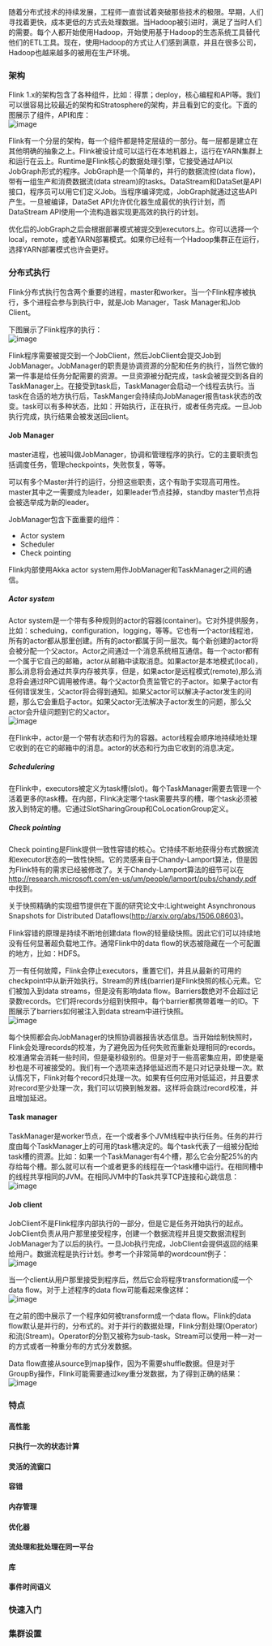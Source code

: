 随着分布式技术的持续发展，工程师一直尝试着突破那些技术的极限。早期，人们寻找着更快，成本更低的方式去处理数据。当Hadoop被引进时，满足了当时人们的需要。每个人都开始使用Hadoop，开始使用基于Hadoop的生态系统工具替代他们的ETL工具。现在，使用Hadoop的方式让人们感到满意，并且在很多公司，Hadoop也越来越多的被用在生产环境。  






### 架构  
Flink 1.x的架构包含了各种组件，比如：得票；deploy，核心编程和API等。我们可以很容易比较最近的架构和Stratosphere的架构，并且看到它的变化。下面的图展示了组件，API和库：  
![image](/Images/Flink/flink-architecture.png)  

Flink有一个分层的架构，每一个组件都是特定层级的一部分。每一层都是建立在其他明确的抽象之上。Flink被设计成可以运行在本地机器上，运行在YARN集群上和运行在云上。Runtime是Flink核心的数据处理引擎，它接受通过API以JobGraph形式的程序。JobGraph是一个简单的，并行的数据流控(data flow)，带有一组生产和消费数据流(data stream)的tasks。DataStream和DataSet是API接口，程序员可以用它们定义Job。当程序编译完成，JobGraph就通过这些API产生。一旦被编译，DataSet API允许优化器生成最优的执行计划，而DataStream API使用一个流构造器实现更高效的执行的计划。  

优化后的JobGraph之后会根据部署模式被提交到executors上。你可以选择一个local，remote，或者YARN部署模式。如果你已经有一个Hadoop集群正在运行，选择YARN部署模式也许会更好。  





### 分布式执行  
Flink分布式执行包含两个重要的进程，master和worker。当一个Flink程序被执行，多个进程会参与到执行中，就是Job Manager，Task Manager和Job Client。  

下图展示了Flink程序的执行：  
![image](/Images/Flink/flink-program-execution.png)  

Flink程序需要被提交到一个JobClient，然后JobClient会提交Job到JobManager。JobManager的职责是协调资源的分配和任务的执行，当然它做的第一件事是给任务分配需要的资源。一旦资源被分配完成，task会被提交到各自的TaskManager上。在接受到task后，TaskManager会启动一个线程去执行。当task在合适的地方执行后，TaskManger会持续向JobManager报告task状态的改变。task可以有多种状态，比如：开始执行，正在执行，或者任务完成。一旦Job执行完成，执行结果会被发送回client。  

#### Job Manager  
master进程，也被叫做JobManager，协调和管理程序的执行。它的主要职责包括调度任务，管理checkpoints，失败恢复，等等。  

可以有多个Master并行的运行，分担这些职责，这个有助于实现高可用性。master其中之一需要成为leader，如果leader节点挂掉，standby master节点将会被选举成为新的leader。  

JobManager包含下面重要的组件：  
* Actor system
* Scheduler
* Check pointing  

Flink内部使用Akka actor system用作JobManager和TaskManager之间的通信。  

##### Actor system  
Actor system是一个带有多种规则的actor的容器(container)。它对外提供服务，比如：scheduing，configuration，logging，等等。它也有一个actor线程池，所有的actor都从那里创建。所有的actor都属于同一层次。每个新创建的actor将会被分配一个父actor。Actor之间通过一个消息系统相互通信。每一个actor都有一个属于它自己的邮箱，actor从邮箱中读取消息。如果actor是本地模式(local)，那么消息将会通过共享内存被共享，但是，如果actor是远程模式(remote),那么消息将会通过RPC调用被传递。每个父actor负责监管它的子actor。如果子actor有任何错误发生，父actor将会得到通知。如果父actor可以解决子actor发生的问题，那么它会重启子actor。如果父actor无法解决子actor发生的问题，那么父actor会升级问题到它的父actor。  
![image](/Images/Flink/flink-akka-actor-system.png)  

在Flink中，actor是一个带有状态和行为的容器。actor线程会顺序地持续地处理它收到的在它的邮箱中的消息。actor的状态和行为由它收到的消息决定。  

##### Schedulering  
在Flink中，executors被定义为task槽(slot)。每个TaskManager需要去管理一个活着更多的task槽。在内部，Flink决定哪个task需要共享的槽，哪个task必须被放入到特定的槽。它通过SlotSharingGroup和CoLocationGroup定义。  

##### Check pointing  
Check pointing是Flink提供一致性容错的核心。它持续不断地获得分布式数据流和executor状态的一致性快照。它的灵感来自于Chandy-Lamport算法，但是因为Flink特有的需求已经被修改了。关于Chandy-Lamport算法的细节可以在 http://research.microsoft.com/en-us/um/people/lamport/pubs/chandy.pdf 中找到。  

关于快照精确的实现细节提供在下面的研究论文中:Lightweight Asynchronous Snapshots for Distributed Dataflows(http://arxiv.org/abs/1506.08603)。  

Flink容错的原理是持续不断地创建data flow的轻量级快照。因此它们可以持续地没有任何显著超负载地工作。通常Flink中的data flow的状态被隐藏在一个可配置的地方，比如：HDFS。  

万一有任何故障，Flink会停止executors，重置它们，并且从最新的可用的checkpoint中从新开始执行。Stream的界线(barrier)是Flink快照的核心元素。它们被加入到data streams，但是没有影响data flow。Barriers数绝对不会超过记录数records。它们将records分组到快照中。每个barrier都携带着唯一的ID。下图展示了barriers如何被注入到data stream中进行快照。  
![image](/Images/Flink/flink-check-pointing.png)  

每个快照都会向JobManager的快照协调器报告状态信息。当开始绘制快照时，Flink会处理records的校准，为了避免因为任何失败而重新处理相同的records。校准通常会消耗一些时间，但是毫秒级别的。但是对于一些高密集应用，即使是毫秒也是不可被接受的。我们有一个选项来选择低延迟而不是只对记录处理一次。默认情况下，Flink对每个record只处理一次。如果有任何应用对低延迟，并且要求对record至少处理一次，我们可以切换到触发器。这样将会跳过record校准，并且增加延迟。  

#### Task manager  
TaskManager是worker节点，在一个或者多个JVM线程中执行任务。任务的并行度由每个TaskManager上的可用的task槽决定的。每个task代表了一组被分配给task槽的资源。比如：如果一个TaskManager有4个槽，那么它会分配25%的内存给每个槽。那么就可以有一个或者更多的线程在一个task槽中运行。在相同槽中的线程共享相同的JVM。在相同JVM中的Task共享TCP连接和心跳信息：  
![image](/Images/Flink/flink-task-manager.png)  

#### Job client  
JobClient不是Flink程序内部执行的一部分，但是它是任务开始执行的起点。JobClient负责从用户那里接受程序，创建一个数据流程并且提交数据流程到JobManager为了以后的执行。一旦Job执行完成，JobClient会提供返回的结果给用户。数据流程是执行计划。参考一个非常简单的wordcount例子：  
![image](/Images/Flink/flink-wordcount-example.png)  

当一个client从用户那里接受到程序后，然后它会将程序transformation成一个data flow。对于上述程序的data flow可能看起来像这样：  
![image](/Images/Flink/flink-streaming-dataflow.png)  

在之前的图中展示了一个程序如何被transform成一个data flow。Flink的data flow默认是并行的，分布式的。对于并行的数据处理，Flink分割处理(Operator)和流(Stream)。Operator的分割又被称为sub-task。Stream可以使用一种一对一的方式或者一种重分布的方式分发数据。  

Data flow直接从source到map操作，因为不需要shuffle数据。但是对于GroupBy操作，Flink可能需要通过key重分发数据，为了得到正确的结果：  
![image](/Images/Flink/flink-parallel-streaming-dataflow.png)  

### 特点  

#### 高性能  



#### 只执行一次的状态计算  



#### 灵活的流窗口  



#### 容错  



#### 内存管理  


#### 优化器  



#### 流处理和批处理在同一平台  



#### 库  




#### 事件时间语义  




### 快速入门  




### 集群设置  
